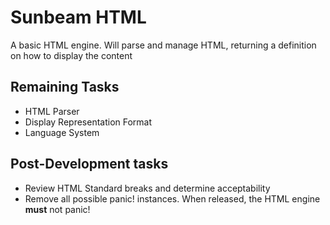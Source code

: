 # Sunbeam HTML

A basic HTML engine.
Will parse and manage HTML, returning a definition on how to display the content

## Remaining Tasks
 - HTML Parser
 - Display Representation Format
 - Language System

## Post-Development tasks
 - Review HTML Standard breaks and determine acceptability
 - Remove all possible panic! instances. When released, the HTML engine **must** not panic!
